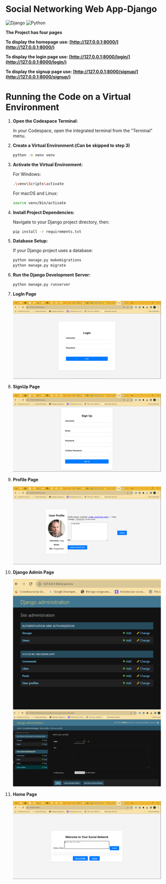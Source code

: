 # Social Networking Web App-Django

![Django](https://img.shields.io/badge/django-%23092E20.svg?style=for-the-badge&logo=django&logoColor=white)  ![Python](https://img.shields.io/badge/python-3670A0?style=for-the-badge&logo=python&logoColor=ffdd54)

**The Project has four pages**

**To display the homepage use: [http://127.0.0.1:8000/](http://127.0.0.1:8000/)**

**To display the login page use: [http://127.0.0.1:8000/login/](http://127.0.0.1:8000/login/)**

**To display the signup page use: [http://127.0.0.1:8000/signup/](http://127.0.0.1:8000/signup/)**

# Running the Code on a Virtual Environment

1. **Open the Codespace Terminal:**

   In your Codespace, open the integrated terminal from the "Terminal" menu.

2. **Create a Virtual Environment:(Can be skipped to step 3)**

   ```bash
   python -m venv venv
   ```

3. **Activate the Virtual Environment:**

   For Windows:
   ```bash
   .\venv\Scripts\activate
   ```
   For macOS and Linux:
   ```bash
   source venv/bin/activate
   ```

4. **Install Project Dependencies:**

   Navigate to your Django project directory, then:
   ```bash
   pip install -r requirements.txt
   ```

5. **Database Setup:**

   If your Django project uses a database:
   ```bash
   python manage.py makemigrations
   python manage.py migrate
   ```

6. **Run the Django Development Server:**

   ```bash
   python manage.py runserver
   ```
7. **LogIn Page**

    <img src="UI1.png">

8. **SignUp Page**

    <img src="UI2.png">

9. **Profile Page**

    <img src="UI3.png">

10. **Django Admin Page**

    <img src="UI4.png">
    <img src="UI5.png">

11. **Home Page**

    <img src="UI6.png">
